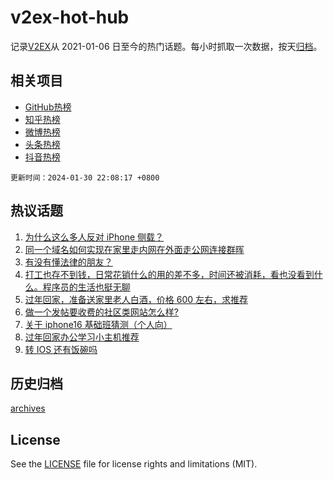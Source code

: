# v2ex-hot-hub

 记录[V2EX](https://www.v2ex.com/)从 2021-01-06 日至今的热门话题。每小时抓取一次数据，按天[归档](archives)。
 
 ## 相关项目

- [GitHub热榜](https://github.com/lonnyzhang423/github-hot-hub)
- [知乎热榜](https://github.com/lonnyzhang423/zhihu-hot-hub)
- [微博热榜](https://github.com/lonnyzhang423/weibo-hot-hub)
- [头条热榜](https://github.com/lonnyzhang423/toutiao-hot-hub)
- [抖音热榜](https://github.com/lonnyzhang423/douyin-hot-hub)


 `更新时间：2024-01-30 22:08:17 +0800`

## 热议话题

1. [为什么这么多人反对 iPhone 侧载？](https://www.v2ex.com/t/1012660)
1. [同一个域名如何实现在家里走内网在外面走公网连接群晖](https://www.v2ex.com/t/1012671)
1. [有没有懂法律的朋友？](https://www.v2ex.com/t/1012663)
1. [打工也存不到钱，日常花销什么的用的差不多，时间还被消耗，看也没看到什么。程序员的生活也挺无聊](https://www.v2ex.com/t/1012652)
1. [过年回家，准备送家里老人白酒，价格 600 左右，求推荐](https://www.v2ex.com/t/1012668)
1. [做一个发帖要收费的社区类网站怎么样?](https://www.v2ex.com/t/1012683)
1. [关于 iphone16 基础班猜测（个人向）](https://www.v2ex.com/t/1012694)
1. [过年回家办公学习小主机推荐](https://www.v2ex.com/t/1012703)
1. [转 IOS 还有饭碗吗](https://www.v2ex.com/t/1012676)

## 历史归档

[archives](archives)

## License

See the [LICENSE](LICENSE) file for license rights and limitations (MIT).
